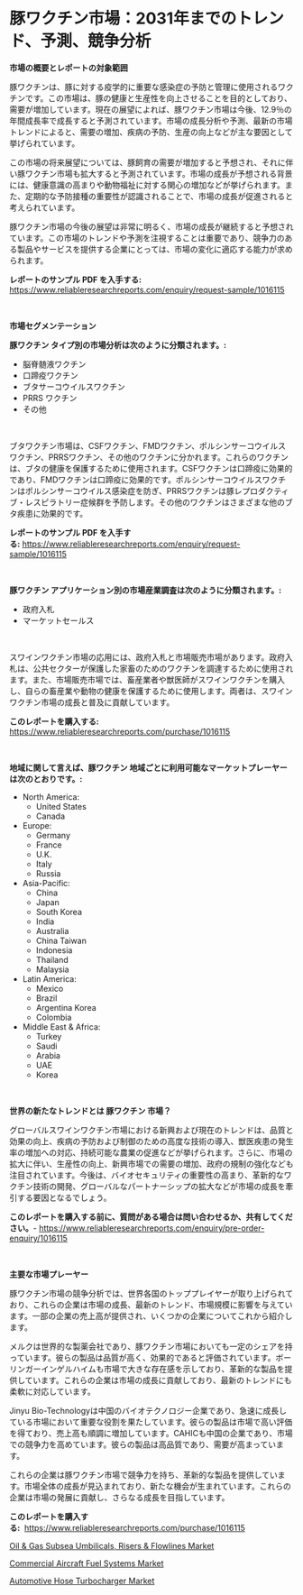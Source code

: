 <p><h1>豚ワクチン市場：2031年までのトレンド、予測、競争分析</h1></p><p><strong>市場の概要とレポートの対象範囲</strong></p>
<p><p>豚ワクチンは、豚に対する疫学的に重要な感染症の予防と管理に使用されるワクチンです。この市場は、豚の健康と生産性を向上させることを目的としており、需要が増加しています。現在の展望によれば、豚ワクチン市場は今後、12.9％の年間成長率で成長すると予測されています。市場の成長分析や予測、最新の市場トレンドによると、需要の増加、疾病の予防、生産の向上などが主な要因として挙げられています。</p><p>この市場の将来展望については、豚飼育の需要が増加すると予想され、それに伴い豚ワクチン市場も拡大すると予測されています。市場の成長が予想される背景には、健康意識の高まりや動物福祉に対する関心の増加などが挙げられます。また、定期的な予防接種の重要性が認識されることで、市場の成長が促進されると考えられています。</p><p>豚ワクチン市場の今後の展望は非常に明るく、市場の成長が継続すると予想されています。この市場のトレンドや予測を注視することは重要であり、競争力のある製品やサービスを提供する企業にとっては、市場の変化に適応する能力が求められます。</p></p>
<p><strong>レポートのサンプル PDF を入手する:</strong> <a href="https://www.reliableresearchreports.com/enquiry/request-sample/1016115">https://www.reliableresearchreports.com/enquiry/request-sample/1016115</a></p>
<p>&nbsp;</p>
<p><strong>市場セグメンテーション</strong></p>
<p><strong>豚ワクチン タイプ別の市場分析は次のように分類されます。:</strong></p>
<p><ul><li>脳脊髄液ワクチン</li><li>口蹄疫ワクチン</li><li>ブタサーコウイルスワクチン</li><li>PRRS ワクチン</li><li>その他</li></ul></p>
<p>&nbsp;</p>
<p><p>ブタワクチン市場は、CSFワクチン、FMDワクチン、ポルシンサーコウイルスワクチン、PRRSワクチン、その他のワクチンに分かれます。これらのワクチンは、ブタの健康を保護するために使用されます。CSFワクチンは口蹄疫に効果的であり、FMDワクチンは口蹄疫に効果的です。ポルシンサーコウイルスワクチンはポルシンサーコウイルス感染症を防ぎ、PRRSワクチンは豚レプロダクティブ・レスピラトリー症候群を予防します。その他のワクチンはさまざまな他のブタ疾患に効果的です。</p></p>
<p><strong>レポートのサンプル PDF を入手する:</strong>&nbsp;<a href="https://www.reliableresearchreports.com/enquiry/request-sample/1016115">https://www.reliableresearchreports.com/enquiry/request-sample/1016115</a></p>
<p>&nbsp;</p>
<p><strong> 豚ワクチン アプリケーション別の市場産業調査は次のように分類されます。:</strong></p>
<p><ul><li>政府入札</li><li>マーケットセールス</li></ul></p>
<p>&nbsp;</p>
<p><p>スワインワクチン市場の応用には、政府入札と市場販売市場があります。政府入札は、公共セクターが保護した家畜のためのワクチンを調達するために使用されます。また、市場販売市場では、畜産業者や獣医師がスワインワクチンを購入し、自らの畜産業や動物の健康を保護するために使用します。両者は、スワインワクチン市場の成長と普及に貢献しています。</p></p>
<p><strong>このレポートを購入する:</strong>&nbsp; <a href="https://www.reliableresearchreports.com/purchase/1016115">https://www.reliableresearchreports.com/purchase/1016115</a></p>
<p>&nbsp;</p>
<p><strong>地域に関して言えば、豚ワクチン 地域ごとに利用可能なマーケットプレーヤーは次のとおりです。:</strong></p>
<p><ul>
    <li>
        North America:
        <ul>
            <li>United States</li>
            <li>Canada</li>
        </ul>
    </li>
    <li>
        Europe:
        <ul>
            <li>Germany</li>
            <li>France</li>
            <li>U.K.</li>
            <li>Italy</li>
            <li>Russia</li>
        </ul>
    </li>
    <li>
        Asia-Pacific:
        <ul>
            <li>China</li>
            <li>Japan</li>
            <li>South Korea</li>
            <li>India</li>
            <li>Australia</li>
            <li>China Taiwan</li>
            <li>Indonesia</li>
            <li>Thailand</li>
            <li>Malaysia</li>
        </ul>
    </li>
    <li>
        Latin America:
        <ul>
            <li>Mexico</li>
            <li>Brazil</li>
            <li>Argentina Korea</li>
            <li>Colombia</li>
        </ul>
    </li>
    <li>
        Middle East & Africa:
        <ul>
            <li>Turkey</li>
            <li>Saudi</li>
            <li>Arabia</li>
            <li>UAE</li>
            <li>Korea</li>
        </ul>
    </li>
    </ul></p>
<p>&nbsp;</p>
<p><strong>世界の新たなトレンドとは 豚ワクチン 市場？</strong></p>
<p><p>グローバルスワインワクチン市場における新興および現在のトレンドは、品質と効果の向上、疾病の予防および制御のための高度な技術の導入、獣医疾患の発生率の増加への対応、持続可能な農業の促進などが挙げられます。さらに、市場の拡大に伴い、生産性の向上、新興市場での需要の増加、政府の規制の強化なども注目されています。今後は、バイオセキュリティの重要性の高まり、革新的なワクチン技術の開発、グローバルなパートナーシップの拡大などが市場の成長を牽引する要因となるでしょう。</p></p>
<p><strong>このレポートを購入する前に、質問がある場合は問い合わせるか、共有してください。</strong>- <a href="https://www.reliableresearchreports.com/enquiry/pre-order-enquiry/1016115">https://www.reliableresearchreports.com/enquiry/pre-order-enquiry/1016115</a></p>
<p>&nbsp;</p>
<p><strong>主要な市場プレーヤー</strong></p>
<p><p>豚ワクチン市場の競争分析では、世界各国のトッププレイヤーが取り上げられており、これらの企業は市場の成長、最新のトレンド、市場規模に影響を与えています。一部の企業の売上高が提供され、いくつかの企業についてこれから紹介します。</p><p>メルクは世界的な製薬会社であり、豚ワクチン市場においても一定のシェアを持っています。彼らの製品は品質が高く、効果的であると評価されています。ボーリンガーインゲルハイムも市場で大きな存在感を示しており、革新的な製品を提供しています。これらの企業は市場の成長に貢献しており、最新のトレンドにも柔軟に対応しています。</p><p>Jinyu Bio-Technologyは中国のバイオテクノロジー企業であり、急速に成長している市場において重要な役割を果たしています。彼らの製品は市場で高い評価を得ており、売上高も順調に増加しています。CAHICも中国の企業であり、市場での競争力を高めています。彼らの製品は高品質であり、需要が高まっています。</p><p>これらの企業は豚ワクチン市場で競争力を持ち、革新的な製品を提供しています。市場全体の成長が見込まれており、新たな機会が生まれています。これらの企業は市場の発展に貢献し、さらなる成長を目指しています。</p></p>
<p><strong>このレポートを購入する:</strong>&nbsp;&nbsp;<a href="https://www.reliableresearchreports.com/purchase/1016115">https://www.reliableresearchreports.com/purchase/1016115</a></p>
<p><p><a href="https://view.publitas.com/reportprime-1/oil-gas-subsea-umbilicals-risers-flowlines-market-insights-market-players-and-forecast-till-2030/">Oil & Gas Subsea Umbilicals, Risers & Flowlines Market</a></p><p><a href="https://view.publitas.com/reportprime-1/commercial-aircraft-fuel-systems-market-offers-provide-insightful-data-for-the-time-period-from-2023-to-2030-and-also-provide-analysis-based-on-application-type-and-region/">Commercial Aircraft Fuel Systems Market</a></p><p><a href="https://view.publitas.com/reportprime-1/automotive-hose-turbocharger-market-research-report-forecasted-for-period-from-2023-2030-by-market-type-market-application-and-region/">Automotive Hose Turbocharger Market</a></p></p>
